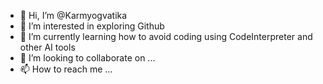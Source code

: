 - 👋 Hi, I’m @Karmyogvatika
- 👀 I’m interested in exploring Github
- 🌱 I’m currently learning how to avoid coding using CodeInterpreter and other AI tools
- 💞️ I’m looking to collaborate on ...
- 📫 How to reach me ...

<!---
Karmyogvatika/Karmyogvatika is a ✨ special ✨ repository because its `README.md` (this file) appears on your GitHub profile.
You can click the Preview link to take a look at your changes.
--->
